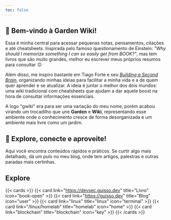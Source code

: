 ```yaml
---
toc: false
---
```


## 🌱 **Bem-vindo à Garden Wiki!**

Essa é minha central para acessar pequenas notas, pensamentos, citações e até cheatsheets. Inspirada pelo famoso questionamento de Einstein: *"Why should I memorize something I can so easily get from BOOK?"*, mas tem livros que são muito grandes, melhor eu escrever meus próprios resumos para consultar :D 

Além disso, me inspiro bastante em Tiago Forte e seu [*Building a Second Brain*](https://www.buildingasecondbrain.com/), organizando minhas ideias para facilitar a minha vida e a de quem quer aprender e se atualizar. A ideia é juntar o melhor dos dois mundos: uma wiki tradicional com cheatsheets que ajudam a dar aquele boost na hora de consultar informações essenciais.

A logo "gwiki" era para ser uma variação do meu nome, porém acabou virando um trocadilho que une **Garden** e **Wiki**, representando esse ambiente onde o conhecimento cresce de forma desorganizada e um ambiente mais livre como um jardim.

## 🚀 **Explore, conecte e aproveite!**  
Aqui você encontra conteúdos rápidos e práticos. Se curtir algo mais detalhado, dá um pulo no meu blog, onde tem artigos, palestras e outras paradas mais certinhas.

## Explore

{{< cards >}}
  {{< card link="https://devsec.guisso.dev" title="Livro" icon="book-open" >}}
  {{< card link="https://guisso.dev" title="Blog" icon="user" >}}
  {{< card link="linux" title="linux" icon="terminal" >}}
  {{< card link="/linux/homelab" title="homelab" icon="home" >}}
  {{< card link="blockchain" title="blockchain" icon="key" >}}
{{< /cards >}}

